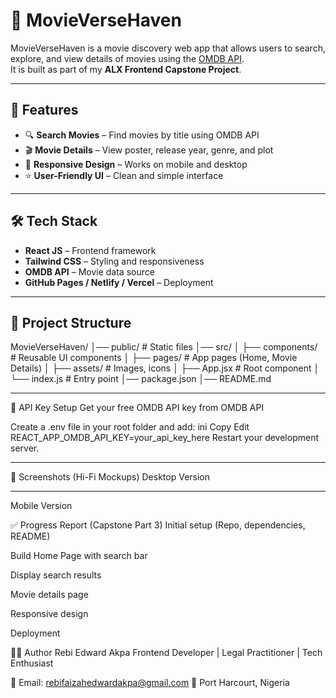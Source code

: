 # 🎥 MovieVerseHaven

MovieVerseHaven is a movie discovery web app that allows users to search, explore, and view details of movies using the [OMDB API](https://www.omdbapi.com/).  
It is built as part of my **ALX Frontend Capstone Project**.

---

## 🚀 Features
- 🔍 **Search Movies** – Find movies by title using OMDB API  
- 🎬 **Movie Details** – View poster, release year, genre, and plot  
- 📱 **Responsive Design** – Works on mobile and desktop  
- ⭐ **User-Friendly UI** – Clean and simple interface  

---

## 🛠️ Tech Stack
- **React JS** – Frontend framework  
- **Tailwind CSS** – Styling and responsiveness  
- **OMDB API** – Movie data source  
- **GitHub Pages / Netlify / Vercel** – Deployment  

---

## 📂 Project Structure
MovieVerseHaven/
│── public/ # Static files
│── src/
│ ├── components/ # Reusable UI components
│ ├── pages/ # App pages (Home, Movie Details)
│ ├── assets/ # Images, icons
│ ├── App.jsx # Root component
│ └── index.js # Entry point
│── package.json
│── README.md

---

🔑 API Key Setup
Get your free OMDB API key from OMDB API

Create a .env file in your root folder and add:
ini
Copy
Edit
REACT_APP_OMDB_API_KEY=your_api_key_here
Restart your development server.

---

📸 Screenshots (Hi-Fi Mockups)
Desktop Version

---

Mobile Version

✅ Progress Report (Capstone Part 3)
 Initial setup (Repo, dependencies, README)

 Build Home Page with search bar

 Display search results

 Movie details page

 Responsive design

 Deployment

👩‍💻 Author
Rebi Edward Akpa
Frontend Developer | Legal Practitioner | Tech Enthusiast

📧 Email: rebifaizahedwardakpa@gmail.com
📍 Port Harcourt, Nigeria
